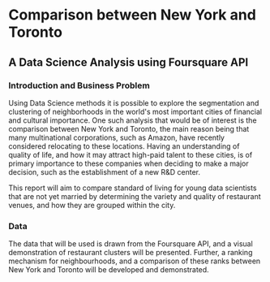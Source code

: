 # Comparison between New York and Toronto 
## A Data Science Analysis using Foursquare API

### Introduction and Business Problem

Using Data Science methods it is possible to explore the segmentation and clustering of neighborhoods in the world's most important cities of financial and cultural importance. One such analysis that would be of interest is the comparison between New York and Toronto, the main reason being that many multinational corporations, such as Amazon, have recently considered relocating to these locations. Having an understanding of quality of life, and how it may attract high-paid talent to these cities, is of primary importance to these companies when deciding to make a major decision, such as the establishment of a new R&D center. 

This report will aim to compare standard of living for young data scientists that are not yet married by determining the variety and quality of restaurant venues, and how they are grouped within the city. 

### Data 

The data that will be used is drawn from the Foursquare API, and a visual demonstration of restaurant clusters will be presented. Further, a ranking mechanism for neighbourhoods, and a comparison of these ranks between New York and Toronto will be developed and demonstrated. 
